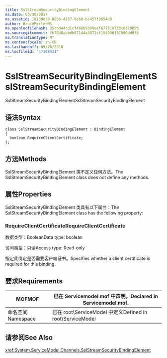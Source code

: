```yaml
---
title: SslStreamSecurityBindingElement
ms.date: 03/30/2017
ms.assetid: 18130d50-8996-4257-9c60-bc457f8654d8
author: BrucePerlerMS
ms.openlocfilehash: 35cbd44cd1cf488b9309eef677516733c6379b96
ms.sourcegitcommit: fb78d8abbdb87144a3872cf154930157090dd933
ms.translationtype: MT
ms.contentlocale: zh-CN
ms.lasthandoff: 09/26/2018
ms.locfileid: "47198431"
---
```

# <a name="sslstreamsecuritybindingelement"></a><span data-ttu-id="f2b31-102">SslStreamSecurityBindingElement</span><span class="sxs-lookup"><span data-stu-id="f2b31-102">SslStreamSecurityBindingElement</span></span>
<span data-ttu-id="f2b31-103">SslStreamSecurityBindingElement</span><span class="sxs-lookup"><span data-stu-id="f2b31-103">SslStreamSecurityBindingElement</span></span>  
  
## <a name="syntax"></a><span data-ttu-id="f2b31-104">语法</span><span class="sxs-lookup"><span data-stu-id="f2b31-104">Syntax</span></span>  
  
```  
class SslStreamSecurityBindingElement : BindingElement  
{  
  boolean RequireClientCertificate;  
};  
```  
  
## <a name="methods"></a><span data-ttu-id="f2b31-105">方法</span><span class="sxs-lookup"><span data-stu-id="f2b31-105">Methods</span></span>  
 <span data-ttu-id="f2b31-106">SslStreamSecurityBindingElement 类不定义任何方法。</span><span class="sxs-lookup"><span data-stu-id="f2b31-106">The SslStreamSecurityBindingElement class does not define any methods.</span></span>  
  
## <a name="properties"></a><span data-ttu-id="f2b31-107">属性</span><span class="sxs-lookup"><span data-stu-id="f2b31-107">Properties</span></span>  
 <span data-ttu-id="f2b31-108">SslStreamSecurityBindingElement 类具有以下属性：</span><span class="sxs-lookup"><span data-stu-id="f2b31-108">The SslStreamSecurityBindingElement class has the following property:</span></span>  
  
### <a name="requireclientcertificate"></a><span data-ttu-id="f2b31-109">RequireClientCertificate</span><span class="sxs-lookup"><span data-stu-id="f2b31-109">RequireClientCertificate</span></span>  
 <span data-ttu-id="f2b31-110">数据类型：Boolean</span><span class="sxs-lookup"><span data-stu-id="f2b31-110">Data type: boolean</span></span>  
  
 <span data-ttu-id="f2b31-111">访问类型：只读</span><span class="sxs-lookup"><span data-stu-id="f2b31-111">Access type: Read-only</span></span>  
  
 <span data-ttu-id="f2b31-112">指定此绑定是否需要客户端证书。</span><span class="sxs-lookup"><span data-stu-id="f2b31-112">Specifies whether a client certificate is required for this binding.</span></span>  
  
## <a name="requirements"></a><span data-ttu-id="f2b31-113">要求</span><span class="sxs-lookup"><span data-stu-id="f2b31-113">Requirements</span></span>  
  
|<span data-ttu-id="f2b31-114">MOF</span><span class="sxs-lookup"><span data-stu-id="f2b31-114">MOF</span></span>|<span data-ttu-id="f2b31-115">已在 Servicemodel.mof 中声明。</span><span class="sxs-lookup"><span data-stu-id="f2b31-115">Declared in Servicemodel.mof.</span></span>|  
|---------|-----------------------------------|  
|<span data-ttu-id="f2b31-116">命名空间</span><span class="sxs-lookup"><span data-stu-id="f2b31-116">Namespace</span></span>|<span data-ttu-id="f2b31-117">已在 root\ServiceModel 中定义</span><span class="sxs-lookup"><span data-stu-id="f2b31-117">Defined in root\ServiceModel</span></span>|  
  
## <a name="see-also"></a><span data-ttu-id="f2b31-118">请参阅</span><span class="sxs-lookup"><span data-stu-id="f2b31-118">See Also</span></span>  
 <xref:System.ServiceModel.Channels.SslStreamSecurityBindingElement>
